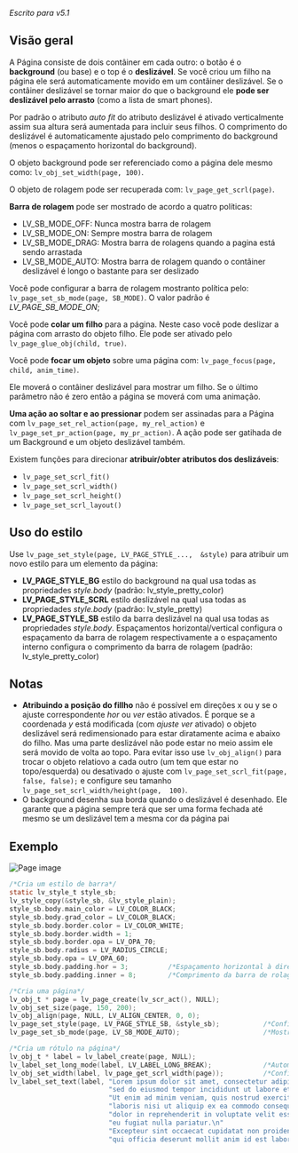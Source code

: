 _Escrito para v5.1_

## Visão geral

A Página consiste de dois contâiner em cada outro: o botão é o **background** (ou base) e o top é o **deslizável**. Se você criou um filho na página ele será automaticamente movido em um contâiner deslizável. Se o contâiner deslizável se tornar maior do que o background ele **pode ser deslizável pelo arrasto** (como a lista de smart phones).

Por padrão o atributo _auto fit_ do atributo deslizável é ativado verticalmente assim sua altura será aumentada para incluir seus filhos. O comprimento do deslizável é automaticamente ajustado pelo comprimento do background (menos o espaçamento horizontal do background).

O objeto background pode ser referenciado como a página dele mesmo como: `lv_obj_set_width(page, 100)`.

O objeto de rolagem pode ser recuperada com: `lv_page_get_scrl(page)`.

**Barra de rolagem** pode ser mostrado de acordo a quatro políticas:

- LV_SB_MODE_OFF: Nunca mostra barra de rolagem
- LV_SB_MODE_ON: Sempre mostra barra de rolagem
- LV_SB_MODE_DRAG: Mostra barra de rolagens quando a pagina está sendo arrastada
- LV_SB_MODE_AUTO: Mostra barra de rolagem quando o contâiner deslizável é longo o bastante para ser deslizado

Você pode configurar a barra de rolagem mostranto política pelo: `lv_page_set_sb_mode(page, SB_MODE)`. O valor padrão é _LV_PAGE_SB_MODE_ON_; 

Você pode **colar um filho** para a página. Neste caso você pode deslizar a página com arrasto do objeto filho. Ele pode ser ativado pelo `lv_page_glue_obj(child, true)`.

Você pode **focar um objeto** sobre uma página com: `lv_page_focus(page, child, anim_time)`.

Ele moverá o contâiner deslizável para mostrar um filho. Se o último parâmetro não é zero então a página se moverá com uma animação.

**Uma ação ao soltar e ao pressionar** podem ser assinadas para a Página com `lv_page_set_rel_action(page, my_rel_action)` e `lv_page_set_pr_action(page, my_pr_action)`. A ação pode ser gatihada de um Background e um objeto deslizável também.

Existem funções para direcionar **atribuir/obter atributos dos deslizáveis**:

- `lv_page_set_scrl_fit()`
- `lv_page_set_scrl_width()`
- `lv_page_set_scrl_height()`
- `lv_page_set_scrl_layout()`

## Uso do estilo

Use `lv_page_set_style(page, LV_PAGE_STYLE_...,  &style)` para atribuir um novo estilo para um elemento da página:

- **LV_PAGE_STYLE_BG** estilo do background na qual usa todas as propriedades _style.body_ (padrão: lv_style_pretty_color)
- **LV_PAGE_STYLE_SCRL** estilo deslizável na qual usa todas as propriedades _style.body_ (padrão: lv_style_pretty)
- **LV_PAGE_STYLE_SB** estilo da barra deslizável na qual usa todas as propriedades _style.body_. Espaçamentos horizontal/vertical configura o espaçamento da barra de rolagem respectivamente a o espaçamento interno configura o comprimento da barra de rolagem (padrão: lv_style_pretty_color)

## Notas

- **Atribuindo a posição do fillho** não é possível em direções x ou y se o ajuste correspondente _hor_ ou _ver_ estão ativados. É porque se a coordenada _y_ está modificada (com _ajuste ver_ ativado) o objeto deslizável será redimensionado para estar diratamente acima e abaixo do filho. Mas uma parte deslizável não pode estar no meio assim ele será movido de volta ao topo. Para evitar isso use `lv_obj_align()` para trocar o objeto relatiovo a cada outro (um tem que estar no topo/esquerda) ou desativado o ajuste com `lv_page_set_scrl_fit(page, false, false);` e configure seu tamanho `lv_page_set_scrl_width/height(page,  100)`.
- O background desenha sua borda quando o deslizável é desenhado. Ele garante que a página sempre terá que ser uma forma fechada até mesmo se um deslizável tem a mesma cor da página pai

## Exemplo
![Page image](http://docs.littlevgl.com/img/page-lv_page.png)
```c
/*Cria um estilo de barra*/
static lv_style_t style_sb;
lv_style_copy(&style_sb, &lv_style_plain);
style_sb.body.main_color = LV_COLOR_BLACK;
style_sb.body.grad_color = LV_COLOR_BLACK;
style_sb.body.border.color = LV_COLOR_WHITE;
style_sb.body.border.width = 1;
style_sb.body.border.opa = LV_OPA_70;
style_sb.body.radius = LV_RADIUS_CIRCLE;
style_sb.body.opa = LV_OPA_60;
style_sb.body.padding.hor = 3;          /*Espaçamento horizontal à direita*/
style_sb.body.padding.inner = 8;        /*Comprimento da barra de rolagem*/

/*Cria uma página*/
lv_obj_t * page = lv_page_create(lv_scr_act(), NULL);
lv_obj_set_size(page, 150, 200);
lv_obj_align(page, NULL, LV_ALIGN_CENTER, 0, 0);
lv_page_set_style(page, LV_PAGE_STYLE_SB, &style_sb);           /*Configura o estilo da barra de rolagem*/
lv_page_set_sb_mode(page, LV_SB_MODE_AUTO);                     /*Mostra que o deslizamento da barra de rolagem é possível*/

/*Cria um rótulo na página*/
lv_obj_t * label = lv_label_create(page, NULL);
lv_label_set_long_mode(label, LV_LABEL_LONG_BREAK);             /*Automaticamente quebra longas linhas*/
lv_obj_set_width(label, lv_page_get_scrl_width(page));          /*Configura o comprimento. Linhas serão quebradas aqui*/
lv_label_set_text(label, "Lorem ipsum dolor sit amet, consectetur adipiscing elit,\n"
                         "sed do eiusmod tempor incididunt ut labore et dolore magna aliqua.\n"
                         "Ut enim ad minim veniam, quis nostrud exercitation ullamco\n"
                         "laboris nisi ut aliquip ex ea commodo consequat. Duis aute irure\n"
                         "dolor in reprehenderit in voluptate velit esse cillum dolore\n"
                         "eu fugiat nulla pariatur.\n"
                         "Excepteur sint occaecat cupidatat non proident, sunt in culpa\n"
                         "qui officia deserunt mollit anim id est laborum.");
```
